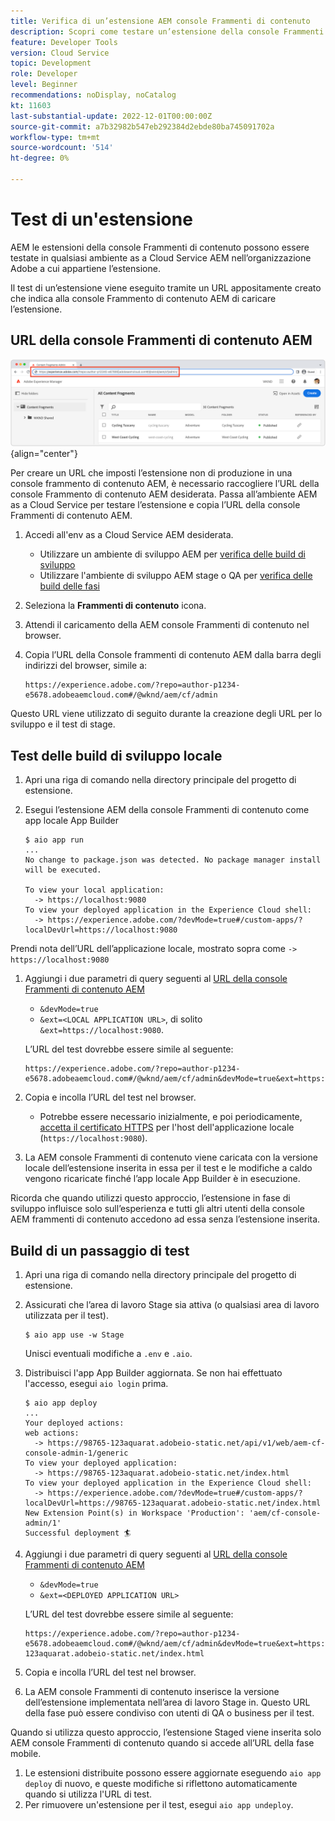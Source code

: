 ```yaml
---
title: Verifica di un’estensione AEM console Frammenti di contenuto
description: Scopri come testare un’estensione della console Frammenti di contenuto AEM prima della distribuzione in produzione.
feature: Developer Tools
version: Cloud Service
topic: Development
role: Developer
level: Beginner
recommendations: noDisplay, noCatalog
kt: 11603
last-substantial-update: 2022-12-01T00:00:00Z
source-git-commit: a7b32982b547eb292384d2ebde80ba745091702a
workflow-type: tm+mt
source-wordcount: '514'
ht-degree: 0%

---
```



# Test di un&#39;estensione

AEM le estensioni della console Frammenti di contenuto possono essere testate in qualsiasi ambiente as a Cloud Service AEM nell’organizzazione Adobe a cui appartiene l’estensione.

Il test di un’estensione viene eseguito tramite un URL appositamente creato che indica alla console Frammento di contenuto AEM di caricare l’estensione.

## URL della console Frammenti di contenuto AEM

![URL della console Frammenti di contenuto AEM](./assets/test/content-fragment-console-url.png){align="center"}

Per creare un URL che imposti l’estensione non di produzione in una console frammento di contenuto AEM, è necessario raccogliere l’URL della console Frammento di contenuto AEM desiderata. Passa all’ambiente AEM as a Cloud Service per testare l’estensione e copia l’URL della console Frammenti di contenuto AEM.

1. Accedi all&#39;env as a Cloud Service AEM desiderata.

   + Utilizzare un ambiente di sviluppo AEM per [verifica delle build di sviluppo](#testing-development-builds)
   + Utilizzare l&#39;ambiente di sviluppo AEM stage o QA per [verifica delle build delle fasi](#testing-stage-builds)

1. Seleziona la __Frammenti di contenuto__ icona.
1. Attendi il caricamento della AEM console Frammenti di contenuto nel browser.
1. Copia l’URL della Console frammenti di contenuto AEM dalla barra degli indirizzi del browser, simile a:

   ```
   https://experience.adobe.com/?repo=author-p1234-e5678.adobeaemcloud.com#/@wknd/aem/cf/admin
   ```

Questo URL viene utilizzato di seguito durante la creazione degli URL per lo sviluppo e il test di stage.

## Test delle build di sviluppo locale

1. Apri una riga di comando nella directory principale del progetto di estensione.
1. Esegui l’estensione AEM della console Frammenti di contenuto come app locale App Builder

   ```shell
   $ aio app run
   ...
   No change to package.json was detected. No package manager install will be executed.
   
   To view your local application:
     -> https://localhost:9080
   To view your deployed application in the Experience Cloud shell:
     -> https://experience.adobe.com/?devMode=true#/custom-apps/?localDevUrl=https://localhost:9080
   ```

Prendi nota dell’URL dell’applicazione locale, mostrato sopra come `-> https://localhost:9080`

1. Aggiungi i due parametri di query seguenti al [URL della console Frammenti di contenuto AEM](#aem-content-fragment-console-url)
   + `&devMode=true`
   + `&ext=<LOCAL APPLICATION URL>`, di solito `&ext=https://localhost:9080`.

   L’URL del test dovrebbe essere simile al seguente:

   ```
   https://experience.adobe.com/?repo=author-p1234-e5678.adobeaemcloud.com#/@wknd/aem/cf/admin&devMode=true&ext=https://localhost:9080
   ```

1. Copia e incolla l’URL del test nel browser.

   + Potrebbe essere necessario inizialmente, e poi periodicamente, [accetta il certificato HTTPS](https://developer.adobe.com/uix/docs/services/aem-cf-console-admin/extension-development/#accepting-the-certificate-first-time-users) per l&#39;host dell&#39;applicazione locale (`https://localhost:9080`).

1. La AEM console Frammenti di contenuto viene caricata con la versione locale dell’estensione inserita in essa per il test e le modifiche a caldo vengono ricaricate finché l’app locale App Builder è in esecuzione.

Ricorda che quando utilizzi questo approccio, l’estensione in fase di sviluppo influisce solo sull’esperienza e tutti gli altri utenti della console AEM frammenti di contenuto accedono ad essa senza l’estensione inserita.

## Build di un passaggio di test

1. Apri una riga di comando nella directory principale del progetto di estensione.
1. Assicurati che l’area di lavoro Stage sia attiva (o qualsiasi area di lavoro utilizzata per il test).

   ```shell
   $ aio app use -w Stage
   ```
   Unisci eventuali modifiche a `.env` e `.aio`.
1. Distribuisci l&#39;app App Builder aggiornata. Se non hai effettuato l&#39;accesso, esegui `aio login` prima.

   ```shell
   $ aio app deploy
   ...
   Your deployed actions:
   web actions:
     -> https://98765-123aquarat.adobeio-static.net/api/v1/web/aem-cf-console-admin-1/generic 
   To view your deployed application:
     -> https://98765-123aquarat.adobeio-static.net/index.html
   To view your deployed application in the Experience Cloud shell:
     -> https://experience.adobe.com/?devMode=true#/custom-apps/?localDevUrl=https://98765-123aquarat.adobeio-static.net/index.html
   New Extension Point(s) in Workspace 'Production': 'aem/cf-console-admin/1'
   Successful deployment 🏄
   ```

1. Aggiungi i due parametri di query seguenti al [URL della console Frammenti di contenuto AEM](#aem-content-fragment-console-url)
   + `&devMode=true`
   + `&ext=<DEPLOYED APPLICATION URL>`

   L’URL del test dovrebbe essere simile al seguente:

   ```
   https://experience.adobe.com/?repo=author-p1234-e5678.adobeaemcloud.com#/@wknd/aem/cf/admin&devMode=true&ext=https://98765-123aquarat.adobeio-static.net/index.html
   ```

1. Copia e incolla l’URL del test nel browser.
1. La AEM console Frammenti di contenuto inserisce la versione dell’estensione implementata nell’area di lavoro Stage in. Questo URL della fase può essere condiviso con utenti di QA o business per il test.

Quando si utilizza questo approccio, l’estensione Staged viene inserita solo AEM console Frammenti di contenuto quando si accede all’URL della fase mobile.

1. Le estensioni distribuite possono essere aggiornate eseguendo `aio app deploy` di nuovo, e queste modifiche si riflettono automaticamente quando si utilizza l&#39;URL di test.
1. Per rimuovere un&#39;estensione per il test, esegui `aio app undeploy`.




